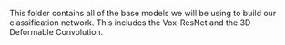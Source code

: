This folder contains all of the base models we will be using to build our classification network. This includes the Vox-ResNet and the 3D Deformable Convolution. 
